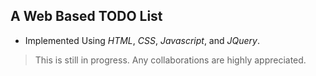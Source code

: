 ## A Web Based TODO List 
* Implemented Using _HTML_, _CSS_, _Javascript_, and _JQuery_.
> This is still in progress. Any collaborations are highly appreciated.
